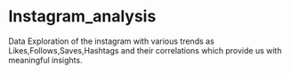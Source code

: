 # Instagram_analysis
Data Exploration of the instagram with various trends as Likes,Follows,Saves,Hashtags and their correlations which provide us with meaningful insights.
